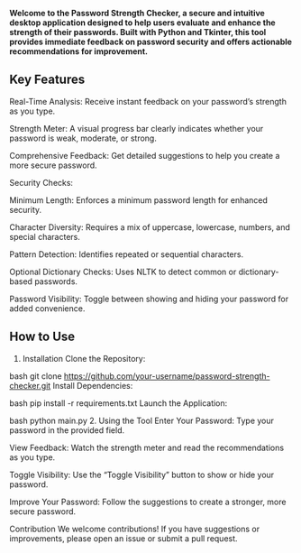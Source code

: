**Welcome to the Password Strength Checker, a secure and intuitive desktop application designed to help users evaluate and enhance the strength of their passwords. Built with Python and Tkinter, this tool provides immediate feedback on password security and offers actionable recommendations for improvement.**

## Key Features
Real-Time Analysis: Receive instant feedback on your password’s strength as you type.

Strength Meter: A visual progress bar clearly indicates whether your password is weak, moderate, or strong.

Comprehensive Feedback: Get detailed suggestions to help you create a more secure password.

Security Checks:

Minimum Length: Enforces a minimum password length for enhanced security.

Character Diversity: Requires a mix of uppercase, lowercase, numbers, and special characters.

Pattern Detection: Identifies repeated or sequential characters.

Optional Dictionary Checks: Uses NLTK to detect common or dictionary-based passwords.

Password Visibility: Toggle between showing and hiding your password for added convenience.

## How to Use

1. Installation
Clone the Repository:

bash
git clone https://github.com/your-username/password-strength-checker.git
Install Dependencies:

bash
pip install -r requirements.txt
Launch the Application:

bash
python main.py
2. Using the Tool
Enter Your Password: Type your password in the provided field.

View Feedback: Watch the strength meter and read the recommendations as you type.

Toggle Visibility: Use the “Toggle Visibility” button to show or hide your password.

Improve Your Password: Follow the suggestions to create a stronger, more secure password.


Contribution
We welcome contributions! If you have suggestions or improvements, please open an issue or submit a pull request.

